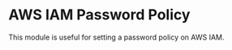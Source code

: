 # AWS IAM Password Policy

This module is useful for setting a password policy on AWS IAM.

<!-- START -->
<!-- END -->
